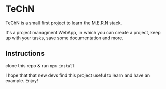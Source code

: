 # TeChN

TeChN is a small first project to learn the M.E.R.N stack.

It's a project managment WebApp, in which you can create a project, keep up with your tasks, save some documentation and more.

## Instructions

clone this repo & run 
`npm install`

I hope that that new devs find this project useful to learn and have an example. Enjoy!
